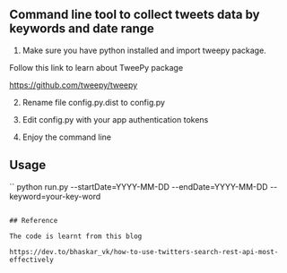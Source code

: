 ## Command line tool to collect tweets data by keywords and date range

1. Make sure you have python installed and import tweepy package.

Follow this link to learn about TweePy package

https://github.com/tweepy/tweepy

2. Rename file config.py.dist to config.py

3. Edit config.py with your app authentication tokens

4. Enjoy the command line

## Usage
``
python run.py --startDate=YYYY-MM-DD --endDate=YYYY-MM-DD --keyword=your-key-word
```

## Reference

The code is learnt from this blog

https://dev.to/bhaskar_vk/how-to-use-twitters-search-rest-api-most-effectively
